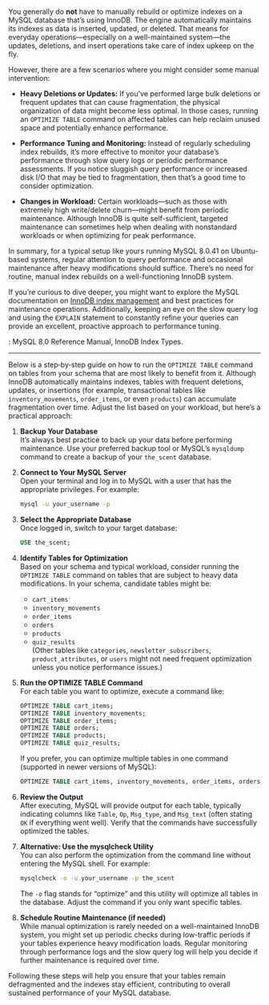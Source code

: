 You generally do **not** have to manually rebuild or optimize indexes on a MySQL database that’s using InnoDB. The engine automatically maintains its indexes as data is inserted, updated, or deleted. That means for everyday operations—especially on a well-maintained system—the updates, deletions, and insert operations take care of index upkeep on the fly.

However, there are a few scenarios where you might consider some manual intervention:

- **Heavy Deletions or Updates:** If you’ve performed large bulk deletions or frequent updates that can cause fragmentation, the physical organization of data might become less optimal. In those cases, running an `OPTIMIZE TABLE` command on affected tables can help reclaim unused space and potentially enhance performance.

- **Performance Tuning and Monitoring:** Instead of regularly scheduling index rebuilds, it’s more effective to monitor your database’s performance through slow query logs or periodic performance assessments. If you notice sluggish query performance or increased disk I/O that may be tied to fragmentation, then that’s a good time to consider optimization.

- **Changes in Workload:** Certain workloads—such as those with extremely high write/delete churn—might benefit from periodic maintenance. Although InnoDB is quite self-sufficient, targeted maintenance can sometimes help when dealing with nonstandard workloads or when optimizing for peak performance.

In summary, for a typical setup like yours running MySQL 8.0.41 on Ubuntu-based systems, regular attention to query performance and occasional maintenance after heavy modifications should suffice. There’s no need for routine, manual index rebuilds on a well-functioning InnoDB system.

If you’re curious to dive deeper, you might want to explore the MySQL documentation on [InnoDB index management](https://dev.mysql.com/doc/refman/8.0/en/innodb-index-types.html) and best practices for maintenance operations. Additionally, keeping an eye on the slow query log and using the `EXPLAIN` statement to constantly refine your queries can provide an excellent, proactive approach to performance tuning.

: MySQL 8.0 Reference Manual, InnoDB Index Types.  

---
Below is a step‐by‐step guide on how to run the `OPTIMIZE TABLE` command on tables from your schema that are most likely to benefit from it. Although InnoDB automatically maintains indexes, tables with frequent deletions, updates, or insertions (for example, transactional tables like `inventory_movements`, `order_items`, or even `products`) can accumulate fragmentation over time. Adjust the list based on your workload, but here’s a practical approach:

1. **Backup Your Database**  
   It’s always best practice to back up your data before performing maintenance. Use your preferred backup tool or MySQL’s `mysqldump` command to create a backup of your `the_scent` database.

2. **Connect to Your MySQL Server**  
   Open your terminal and log in to MySQL with a user that has the appropriate privileges. For example:  
   ```bash
   mysql -u your_username -p
   ```

3. **Select the Appropriate Database**  
   Once logged in, switch to your target database:  
   ```sql
   USE the_scent;
   ```

4. **Identify Tables for Optimization**  
   Based on your schema and typical workload, consider running the `OPTIMIZE TABLE` command on tables that are subject to heavy data modifications. In your schema, candidate tables might be:  
   - `cart_items`  
   - `inventory_movements`  
   - `order_items`  
   - `orders`  
   - `products`  
   - `quiz_results`  
   (Other tables like `categories`, `newsletter_subscribers`, `product_attributes`, or `users` might not need frequent optimization unless you notice performance issues.)

5. **Run the OPTIMIZE TABLE Command**  
   For each table you want to optimize, execute a command like:  
   ```sql
   OPTIMIZE TABLE cart_items;
   OPTIMIZE TABLE inventory_movements;
   OPTIMIZE TABLE order_items;
   OPTIMIZE TABLE orders;
   OPTIMIZE TABLE products;
   OPTIMIZE TABLE quiz_results;
   ```  
   If you prefer, you can optimize multiple tables in one command (supported in newer versions of MySQL):  
   ```sql
   OPTIMIZE TABLE cart_items, inventory_movements, order_items, orders, products, quiz_results;
   ```

6. **Review the Output**  
   After executing, MySQL will provide output for each table, typically indicating columns like `Table`, `Op`, `Msg_type`, and `Msg_text` (often stating `OK` if everything went well). Verify that the commands have successfully optimized the tables.

7. **Alternative: Use the mysqlcheck Utility**  
   You can also perform the optimization from the command line without entering the MySQL shell. For example:  
   ```bash
   mysqlcheck -o -u your_username -p the_scent
   ```  
   The `-o` flag stands for “optimize” and this utility will optimize all tables in the database. Adjust the command if you only want specific tables.

8. **Schedule Routine Maintenance (if needed)**  
   While manual optimization is rarely needed on a well-maintained InnoDB system, you might set up periodic checks during low-traffic periods if your tables experience heavy modification loads. Regular monitoring through performance logs and the slow query log will help you decide if further maintenance is required over time.

Following these steps will help you ensure that your tables remain defragmented and the indexes stay efficient, contributing to overall sustained performance of your MySQL database.

